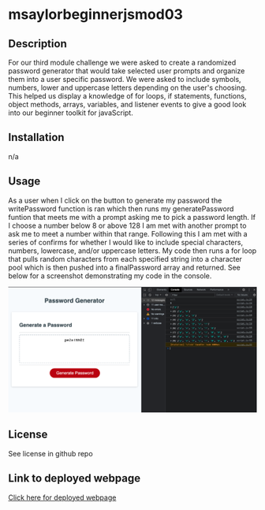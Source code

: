 # msaylorbeginnerjsmod03

## Description

For our third module challenge we were asked to create a randomized password generator that would take selected user prompts and organize them into a user specific password. We were asked to include symbols, numbers, lower and uppercase letters depending on the user's choosing. This helped us display a knowledge of for loops, if statements, functions, object methods, arrays, variables, and listener events to give a good look into our beginner toolkit for javaScript.


## Installation

n/a

## Usage

As a user when I click on the button to generate my password the writePassword function is ran which then runs my generatePassword funtion that meets me with a prompt asking me to pick a password length. If I choose a number below 8 or above 128 I am met with another prompt to ask me to meet a number within that range. Following this I am met with a series of confirms for whether I would like to include special characters, numbers, lowercase, and/or uppercase letters. My code then runs a for loop that pulls random characters from each specified string into a character pool which is then pushed into a finalPassword array and returned. See below for a screenshot demonstrating my code in the console.

![Screenshot of console](assets/Images/Screen%20Shot%202022-12-12%20at%201.13.03%20PM.png)


## License

See license in github repo


## Link to deployed webpage

[Click here for deployed webpage](https://msaylorphila.github.io/msaylorbeginnerjsmod03/)



